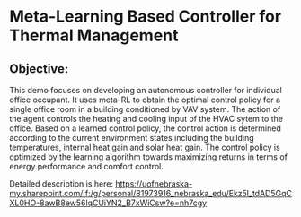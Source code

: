 # Meta-Learning Based Controller for Thermal Management

## Objective:
This demo focuses on developing an autonomous controller for individual office occupant. It uses meta-RL to obtain the optimal control policy for a single office room in a building conditioned by VAV system. The action of the agent controls the heating and cooling input of the HVAC sytem to the office. Based on a learned control policy, the control action is determined according to the current environment states including the building temperatures, internal heat gain and solar heat gain. The control policy is optimized by the learning algorithm towards maximizing returns in terms of energy performance and comfort control.

Detailed description is here: https://uofnebraska-my.sharepoint.com/:f:/g/personal/81973916_nebraska_edu/Ekz5l_tdAD5GqCXL0HO-8awB8ew56lqCUiYN2_B7xWiCsw?e=nh7cgy
